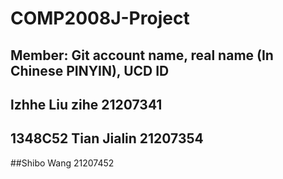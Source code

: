 # COMP2008J-Project
## Member: Git account name, real name (In Chinese PINYIN), UCD ID
## lzhhe Liu zihe 21207341
## 1348C52 Tian Jialin 21207354
##Shibo Wang 21207452

